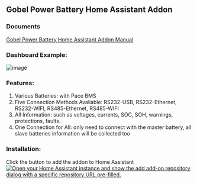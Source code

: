 ## Gobel Power Battery Home Assistant Addon

### Documents
<a href="https://www.gobelpower.com/introduction_f61.html">Gobel Power Battery Home Assistant Addon Manual</a>

### Dashboard Example:

![image](https://www.gobelpower.com/images/github/dashboard-gobel-power-home-assistant-addon-1.webp)

### Features:
1. Various Batteries: with Pace BMS
2. Five Connection Methods Avaliable: RS232-USB, RS232-Ethernet, RS232-WIFI, RS485-Ethernet, RS485-WIFI
3. All Information: such as voltages, currents, SOC, SOH, warnings, protections, faults.
4. One Connection for All: only need to connect with the master battery, all slave batteries information will be collected too

### Installation:
Click the button to add the addon to Home Assistant
<a href="https://my.home-assistant.io/redirect/supervisor_add_addon_repository/?repository_url=https://github.com/fancyui/Gobel-Battery-HA-Addon" rel="nofollow"><img src="https://my.home-assistant.io/badges/supervisor_add_addon_repository.svg" alt="Open your Home Assistant instance and show the add add-on repository dialog with a specific repository URL pre-filled." data-canonical-src="https://my.home-assistant.io/badges/supervisor_add_addon_repository.svg" style="max-width: 100%;"></a>
